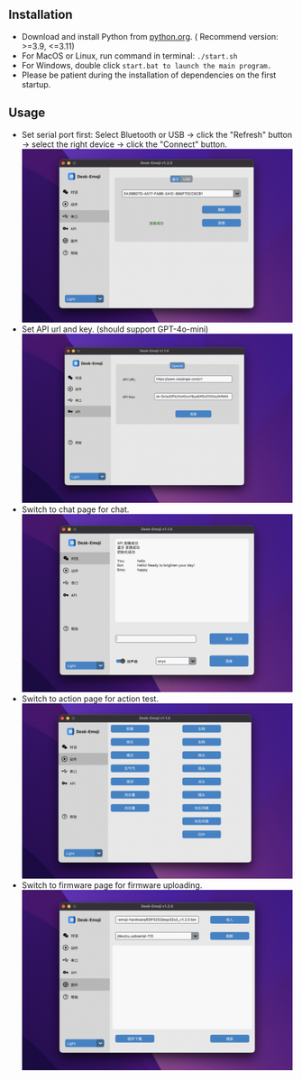 ## Installation

* Download and install Python from [python.org](https://www.python.org/). ( Recommend version: >=3.9, <=3.11)
* For MacOS or Linux, run command in terminal: `./start.sh`
* For Windows, double click `start.bat to launch the main program.`
* Please be patient during the installation of dependencies on the first startup.

## Usage

* Set serial port first: Select Bluetooth or USB -> click the "Refresh" button -> select the right device -> click the "Connect" button.
  ![1731337605099](../image/software_manual/1731337605099.png)
* Set API url and key. (should support GPT-4o-mini)
  ![1731337596886](../image/software_manual/1731337596886.png)
* Switch to chat page for chat.
  ![1731337588248](../image/software_manual/1731337588248.png)
* Switch to action page for action test.
  ![1732460764803](../image/software_manual/1732460764803.png)
* Switch to firmware page for firmware uploading.
  ![1732460764804](../image/software_manual/1732460764804.png)
